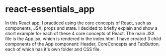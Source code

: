 # react-essentials_app


<p>
  In this React app, I practiced using the core concepts of React, such as components, JSX, props and state. I decided to briefly explain and show a short example for each of these 4 core concepts of React. The main JSX file is the App.jsx, which is rendered in the index.html. I have created 3 child components of the App component: Header, CoreConcepts and TabButton, each of which has it's own folder and CSS file.
</p>
